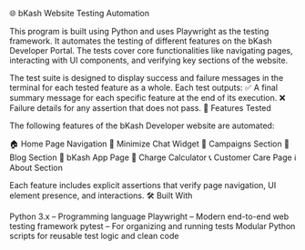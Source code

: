 🌐 bKash Website Testing Automation

This program is built using Python and uses Playwright as the testing framework. It automates the testing of different features on the bKash Developer Portal. The tests cover core functionalities like navigating pages, interacting with UI components, and verifying key sections of the website.

The test suite is designed to display success and failure messages in the terminal for each tested feature as a whole. Each test outputs:
✅ A final summary message for each specific feature at the end of its execution.
❌ Failure details for any assertion that does not pass.
🚀 Features Tested

The following features of the bKash Developer website are automated:

🏠 Home Page Navigation
💬 Minimize Chat Widget
📣 Campaigns Section
📰 Blog Section
📱 bKash App Page
🧮 Charge Calculator
📞 Customer Care Page
ℹ️ About Section

Each feature includes explicit assertions that verify page navigation, UI element presence, and interactions.
🛠️ Built With

Python 3.x – Programming language
Playwright – Modern end-to-end web testing framework
pytest – For organizing and running tests
Modular Python scripts for reusable test logic and clean code
